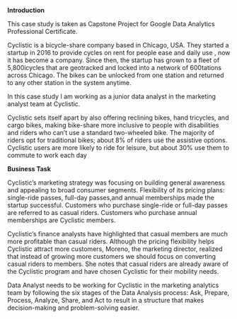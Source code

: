**Introduction**

This case study is taken as Capstone Project for Google Data Analytics Professional Certificate.

Cyclistic is a bicycle-share company based in Chicago, USA. They started a startup in 2016 to provide cycles on rent for people ease and daily use , now it has become a company. Since then, the startup has grown to a fleet of 5,800icycles that are geotracked and locked into a network of 600tations across Chicago. The bikes can be unlocked from one station and returned to any other station in the system anytime.

In this case study I am working as a junior data analyst in the marketing analyst team at Cyclistic.

Cyclistic sets itself apart by also offering reclining bikes, hand tricycles, and cargo bikes, making bike-share more inclusive to people with disabilities and riders who can’t use a standard two-wheeled bike. The majority of riders opt for traditional bikes; about 8% of riders use the assistive options. Cyclistic users are more likely to ride for leisure, but about 30% use them to commute to work each day

**Business Task**

Cyclistic’s marketing strategy was focusing on building general awareness and appealing to broad consumer segments. Flexibility of its pricing plans: single-ride passes, full-day passes,and annual memberships made the startup successful. Customers who purchase single-ride or full-day passes are referred to as casual riders. Customers who purchase annual memberships are Cyclistic members.

Cyclistic’s finance analysts have highlighted that casual members are much more profitable than casual riders. Although the pricing flexibility helps Cyclistic attract more customers, Moreno, the marketing director, realized that instead of growing more customers we should focus on converting casual riders to members. She notes that casual riders are already aware of the Cyclistic program and have chosen Cyclistic for their mobility needs.

Data Analyst needs to be working for Cyclistic in the marketing analytics team by following the six stages of the Data Analysis process: Ask, Prepare, Process, Analyze, Share, and Act to result in a structure that makes decision-making and problem-solving easier.
